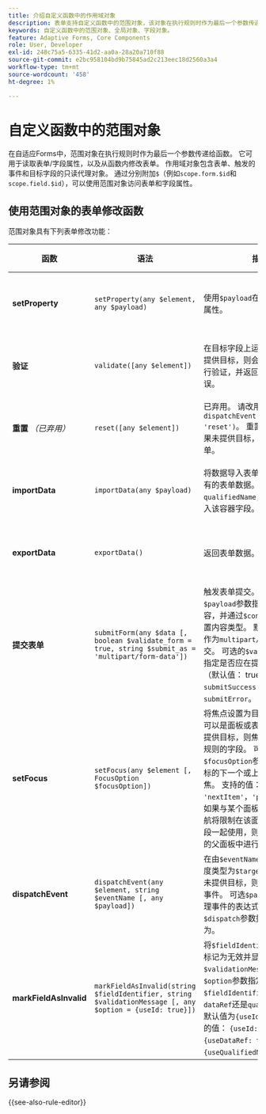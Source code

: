 ```yaml
---
title: 介绍自定义函数中的作用域对象
description: 表单支持自定义函数中的范围对象，该对象在执行规则时作为最后一个参数传递给函数。
keywords: 自定义函数中的范围对象、全局对象、字段对象。
feature: Adaptive Forms, Core Components
role: User, Developer
exl-id: 248c75a5-6335-41d2-aa0a-28a20a710f88
source-git-commit: e2bc958104bd9b75845ad2c213eec18d2560a3a4
workflow-type: tm+mt
source-wordcount: '458'
ht-degree: 1%

---
```


# 自定义函数中的范围对象

在自适应Forms中，范围对象在执行规则时作为最后一个参数传递给函数。 它可用于读取表单/字段属性，以及从函数内修改表单。 作用域对象包含表单、触发的事件和目标字段的只读代理对象。 通过分别附加`$`（例如`scope.form.$id`和`scope.field.$id`），可以使用范围对象访问表单和字段属性。

## 使用范围对象的表单修改函数

范围对象具有下列表单修改功能：

| 函数 | 语法 | 描述 | 代码示例 |
|-----------------|--------|-------------|-------------|
| **setProperty** | `setProperty(any $element, any $payload)` | 使用`$payload`在目标字段上设置属性。 | [单击此处](/help/forms/custom-function-core-components-use-cases.md#show-a-panel-using-the-setproperty-rule)查看示例。 |
| **验证** | `validate([any $element])` | 在目标字段上运行验证。 如果未提供目标，则会在整个表单上运行验证，并返回一系列验证错误。 | [单击此处](/help/forms/custom-function-core-components-use-cases.md#validate-the-field)查看示例。 |
| **重置** *（已弃用）* | `reset([any $element])` | 已弃用。 请改用`dispatchEvent($target, 'reset')`。 重置目标字段，如果未提供目标，则重置整个表单。 | [单击此处](/help/forms/custom-function-core-components-use-cases.md#reset-a-panel)查看示例。 |
| **importData** | `importData(any $payload)` | 将数据导入表单，并替换任何现有的表单数据。 如果指定了`qualifiedName`，则只将数据导入该容器字段。 | [单击此处](/help/forms/custom-function-core-components-use-cases.md#pre-fill-the-field-with-a-value-when-the-form-loads)查看示例。 |
| **exportData** | `exportData()` | 返回表单数据。 | [单击此处](/help/forms/custom-function-core-components-use-cases.md#submit-altered-data-to-the-server)查看示例。 |
| **提交表单** | `submitForm(any $data [, boolean $validate_form = true, string $submit_as = 'multipart/form-data'])` | 触发表单提交。 您可以通过`$payload`参数指定要提交的内容，并通过`$contentType`参数设置内容类型。 默认情况下将数据作为`multipart/form-data`提交。 可选的`$validateForm`参数指定是否应在提交之前验证表单（默认值： true）。 成功时触发`submitSuccess`；失败时触发`submitError`。 | [单击此处](/help/forms/custom-function-core-components-use-cases.md#submit-altered-data-to-the-server)查看示例。 |
| **setFocus** | `setFocus(any $element [, FocusOption $focusOption])` | 将焦点设置为目标字段，该字段可以是面板或表单字段。 如果未提供目标，则焦点将设置为触发规则的字段。 可选的`$focusOption`参数指定相对于目标的下一个或上一个项是否应聚焦。 支持的值： `'nextItem'`，`'previousItem'`。 如果与某个面板一起使用，则导航将限制在该面板上。 如果与字段一起使用，则导航将在该字段的父面板中进行。 | [单击此处](/help/forms/custom-function-core-components-use-cases.md#set-focus-on-the-specific-field)查看示例。 |
| **dispatchEvent** | `dispatchEvent(any $element, string $eventName [, any $payload])` | 在由`$eventName`确定的元素上调度类型为`$target`的事件。 如果未提供目标，则会在表单上调度事件。 可选`$payload`可用于处理事件的表达式。 可选的`$dispatch`参数控制事件传播行为。 | [单击此处](/help/forms/custom-function-core-components-use-cases.md#add-or-delete-repeatable-panel-using-the-dispatchevent-property)查看示例。 |
| **markFieldAsInvalid** | `markFieldAsInvalid(string $fieldIdentifier, string $validationMessage [, any $option = {useId: true}])` | 将`$fieldIdentifier`标识的字段标记为无效并显示`$validationMessage`。 可选的`$option`参数指定`$fieldIdentifier`是解释为`id`、`dataRef`还是`qualifiedName`。 默认值为`{useId: true}`。 支持的值： `{useId: true}`、`{useDataRef: true}`、`{useQualifiedName: true}`。 | [单击此处](/help/forms/custom-function-core-components-use-cases.md#to-display-a-custom-message-at-the-field-level-and-marking-the-field-as-invalid)查看示例。 |

## 另请参阅

{{see-also-rule-editor}}


